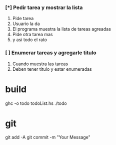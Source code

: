 ### [*] Pedir tarea y mostrar la lista 
1. Pide tarea
2. Usuario la da
3. El programa muestra la lista de tareas agreadas
4. Pide otra tarea mas
5. y asi todo el rato

### [ ] Enumerar tareas y agregarle titulo
1. Cuando muestra las tareas
2. Deben tener titulo y estar enumeradas


# build
ghc -o todo todoList.hs
./todo

# git
git add -A
git commit -m "Your Message"